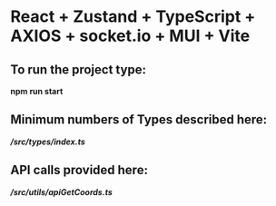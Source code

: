 # React + Zustand + TypeScript + AXIOS + socket.io + MUI + Vite

## To run the project type:

**npm run start**

## Minimum numbers of Types described here:

**_/src/types/index.ts_**

## API calls provided here:

**_/src/utils/apiGetCoords.ts_**
